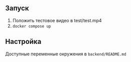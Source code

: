 ## Запуск
1. Положить тестовое видео в test/test.mp4
1. `docker compose up`

## Настройка
Доступные переменные окружения в
`backend/README.md`
